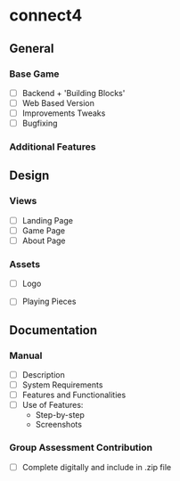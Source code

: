 # connect4

## General

### Base Game
- [ ] Backend + 'Building Blocks'
- [ ] Web Based Version
- [ ] Improvements Tweaks
- [ ] Bugfixing

### Additional Features

## Design

### Views
- [ ] Landing Page
- [ ] Game Page
- [ ] About Page

### Assets
- [ ] Logo
- [ ] Playing Pieces


## Documentation

### Manual
- [ ] Description
- [ ] System Requirements
- [ ] Features and Functionalities
- [ ] Use of Features:
	- Step-by-step
	- Screenshots

### Group Assessment Contribution
- [ ] Complete digitally and include in .zip file
